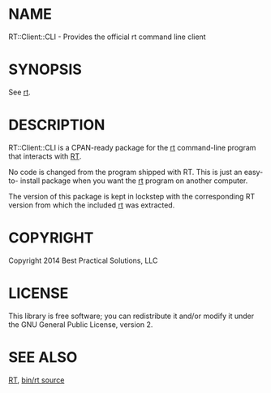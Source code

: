 # NAME

RT::Client::CLI - Provides the official rt command line client

# SYNOPSIS

See [rt](http://search.cpan.org/perldoc?rt).

# DESCRIPTION

RT::Client::CLI is a CPAN-ready package for the [rt](http://search.cpan.org/perldoc?rt) command-line program
that interacts with [RT](https://bestpractical.com/rt).

No code is changed from the program shipped with RT.  This is just an easy-to-
install package when you want the [rt](http://search.cpan.org/perldoc?rt) program on another computer.

The version of this package is kept in lockstep with the corresponding RT
version from which the included [rt](http://search.cpan.org/perldoc?rt) was extracted.

# COPYRIGHT

Copyright 2014 Best Practical Solutions, LLC

# LICENSE

This library is free software; you can redistribute it and/or modify it
under the GNU General Public License, version 2.

# SEE ALSO

[RT](https://bestpractical.com/rt),
[bin/rt source](https://github.com/bestpractical/rt/blob/stable/bin/rt.in)
